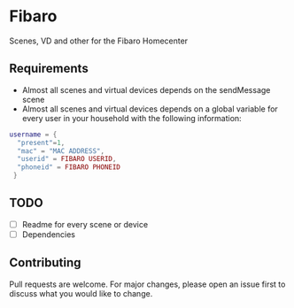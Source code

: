 # Fibaro
Scenes, VD and other for the Fibaro Homecenter

## Requirements
- Almost all scenes and virtual devices depends on the sendMessage scene
- Almost all scenes and virtual devices depends on a global variable for every user in your household with the following information:
```lua
username = {
  "present"=1,
  "mac" = "MAC ADDRESS",
  "userid" = FIBARO USERID,
  "phoneid" = FIBARO PHONEID
 }
```

## TODO
- [ ] Readme for every scene or device
- [ ] Dependencies

## Contributing
Pull requests are welcome. For major changes, please open an issue first to discuss what you would like to change.
